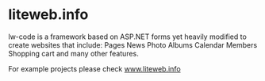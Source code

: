 # liteweb.info
lw-code is a framework based on ASP.NET forms yet heavily modified to create websites that include:
Pages
News
Photo Albums
Calendar
Members
Shopping cart and many other features. 

For example projects please check www.liteweb.info
